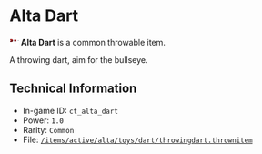 # Alta Dart

<img src="https://raw.githubusercontent.com/Ceterai/Enternia/main/items/active/alta/toys/dart/throwingdart.png" alt="Alta Dart icon" loading="lazy" height="16px" width="auto" /> **Alta Dart** is a common throwable item.

A throwing dart, aim for the bullseye.

## Technical Information

- In-game ID: `ct_alta_dart`
- Power: `1.0`
- Rarity: `Common`
- File: [`/items/active/alta/toys/dart/throwingdart.thrownitem`](https://github.com/Ceterai/Enternia/blob/main/items/active/alta/toys/dart/throwingdart.thrownitem)
